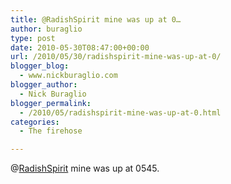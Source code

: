 ```yaml
---
title: @RadishSpirit mine was up at 0…
author: buraglio
type: post
date: 2010-05-30T08:47:00+00:00
url: /2010/05/30/radishspirit-mine-was-up-at-0/
blogger_blog:
  - www.nickburaglio.com
blogger_author:
  - Nick Buraglio
blogger_permalink:
  - /2010/05/radishspirit-mine-was-up-at-0.html
categories:
  - The firehose

---
```

@[RadishSpirit][1] mine was up at 0545.

 [1]: http://twitter.com/RadishSpirit